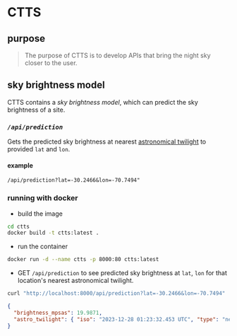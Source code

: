 # CTTS

## purpose

> The purpose of CTTS is to develop APIs that bring the night sky closer to the user.

## sky brightness model

CTTS contains a _sky brightness model_, which can predict the sky brightness of a site.

### _`/api/prediction`_

Gets the predicted sky brightness at nearest [astronomical twilight](https://www.weather.gov/lmk/twilight-types#:~:text=Astronomical%20Twilight%3A,urban%20or%20suburban%20light%20pollution.) to provided `lat` and `lon`.

#### example

```
/api/prediction?lat=-30.2466&lon=-70.7494"
```

### running with docker

- build the image

```sh
cd ctts
docker build -t ctts:latest .
```

- run the container

```sh
docker run -d --name ctts -p 8000:80 ctts:latest
```

- GET `/api/prediction` to see predicted sky brightness at `lat`, `lon` for that location's nearest astronomical twilight.

```sh
curl "http://localhost:8000/api/prediction?lat=-30.2466&lon=-70.7494"
```

```json
{
  "brightness_mpsas": 19.9871,
  "astro_twilight": { "iso": "2023-12-28 01:23:32.453 UTC", "type": "nearest" }
}
```
